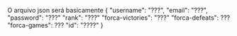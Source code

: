 O arquivo json será basicamente
{
    "username": "???",
    "email": "???",
    "password": "???"
    "rank": "???"
    "forca-victories": "???"
    "forca-defeats": ???
    "forca-games": ???
    "id": "????"
}